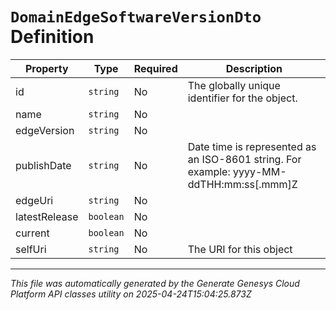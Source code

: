 # `DomainEdgeSoftwareVersionDto` Definition

| Property | Type | Required | Description |
|----------|------|----------|-------------|
| id | `string` | No | The globally unique identifier for the object. |
| name | `string` | No |  |
| edgeVersion | `string` | No |  |
| publishDate | `string` | No | Date time is represented as an ISO-8601 string. For example: yyyy-MM-ddTHH:mm:ss[.mmm]Z |
| edgeUri | `string` | No |  |
| latestRelease | `boolean` | No |  |
| current | `boolean` | No |  |
| selfUri | `string` | No | The URI for this object |

---

*This file was automatically generated by the Generate Genesys Cloud Platform API classes utility on 2025-04-24T15:04:25.873Z*